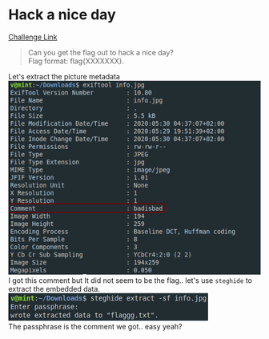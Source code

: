**Hack a nice day**
===================  
[Challenge Link](https://s3-eu-west-1.amazonaws.com/hubchallenges/Forensics/info.jpg)  

> Can you get the flag out to hack a nice day?    
> Flag format: flag{XXXXXXX}.

Let's extract the picture metadata  
![](images/hack-a-nice-day.png)  
I got this comment but It did not seem to be the flag.. let's use `steghide` to extract the embedded data.  
![](images/hack-a-nice-day2.png)  
The passphrase is the comment we got.. easy yeah?
